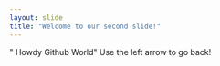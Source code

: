 ```yaml
---
layout: slide
title: "Welcome to our second slide!"
---
```

   " Howdy Github World"
Use the left arrow to go back!
